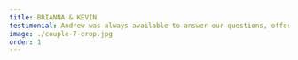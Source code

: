 ```yaml
---
title: BRIANNA & KEVIN
testimonial: Andrew was always available to answer our questions, offer recommendations, and ensure that everything ran smoothly. His dedication to capturing our love story was evident in every shot, and we are grateful for his attentive work.
image: ./couple-7-crop.jpg
order: 1
---
```

